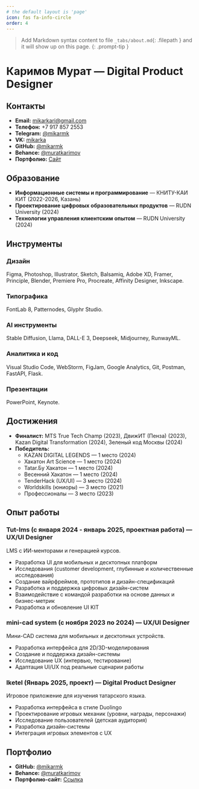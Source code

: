 ```yaml
---
# the default layout is 'page'
icon: fas fa-info-circle
order: 4
---
```


> Add Markdown syntax content to file `_tabs/about.md`{: .filepath } and it will show up on this page.
{: .prompt-tip }

 # Каримов Мурат — Digital Product Designer

## Контакты
- **Email:** mikarkari@gmail.com  
- **Телефон:** +7 917 857 2553  
- **Telegram:** [@mikarmk](https://t.me/mikarmk)  
- **VK:** [mikarka](https://vk.com/mikarka)  
- **GitHub:** [@mikarmk](https://github.com/Mikarmk)  
- **Behance:** [@muratkarimov](https://www.behance.net/muratkarimov)  
- **Портфолио:** [Сайт](https://mikarmk.github.io/muratpfshow.github.io/)  

## Образование
- **Информационные системы и программирование** — КНИТУ-КАИ КИТ (2022-2026, Казань)
- **Проектирование цифровых образовательных продуктов** — RUDN University (2024)
- **Технологии управления клиентским опытом** — RUDN University (2024)

## Инструменты
### Дизайн
Figma, Photoshop, Illustrator, Sketch, Balsamiq, Adobe XD, Framer, Principle, Blender, Premiere Pro, Procreate, Affinity Designer, Inkscape.

### Типографика
FontLab 8, Patternodes, Glyphr Studio.

### AI инструменты
Stable Diffusion, Llama, DALL-E 3, Deepseek, Midjourney, RunwayML.

### Аналитика и код
Visual Studio Code, WebStorm, FigJam, Google Analytics, Git, Postman, FastAPI, Flask.

### Презентации
PowerPoint, Keynote.

## Достижения
- **Финалист:** MTS True Tech Champ (2023), ДвижИТ (Пенза) (2023), Kazan Digital Transformation (2024), Зеленый код Москвы (2024)
- **Победитель:**
  - KAZAN DIGITAL LEGENDS — 1 место (2024)
  - Хакатон Art Science — 1 место (2024)
  - Tatar.Бу Хакатон — 1 место (2024)
  - Весенний Хакатон — 1 место (2024)
  - TenderHack (UX/UI) — 3 место (2024)
  - Worldskills (юниоры) — 3 место (2021)
  - Профессионалы — 3 место (2023)

## Опыт работы
### **Tut-lms (с января 2024 - январь 2025, проектная работа)** — UX/UI Designer
LMS с ИИ-менторами и генерацией курсов.
- Разработка UI для мобильных и десктопных платформ
- Исследования (customer development, глубинные и количественные исследования)
- Создание вайрфреймов, прототипов и дизайн-спецификаций
- Разработка и поддержка цифровых дизайн-систем
- Взаимодействие с командой разработки на основе данных и бизнес-метрик
- Разработка и обновление UI KIT

### **mini-cad system (с ноября 2023 по 2024)** — UX/UI Designer
Мини-CAD система для мобильных и десктопных устройств.
- Разработка интерфейса для 2D/3D-моделирования
- Создание и поддержка дизайн-системы
- Исследование UX (интервью, тестирование)
- Адаптация UI/UX под реальные сценарии работы

### **Iketel (Январь 2025, проект)** — Digital Product Designer
Игровое приложение для изучения татарского языка.
- Разработка интерфейса в стиле Duolingo
- Проектирование игровых механик (уровни, награды, персонажи)
- Исследование пользователей (детская аудитория)
- Разработка дизайн-системы
- Интеграция игровых элементов с UX

## Портфолио
- **GitHub:** [@mikarmk](https://github.com/Mikarmk)
- **Behance:** [@muratkarimov](https://www.behance.net/muratkarimov)
- **Портфолио-сайт:** [Ссылка](https://mikarmk.github.io/muratpfshow.github.io/)

